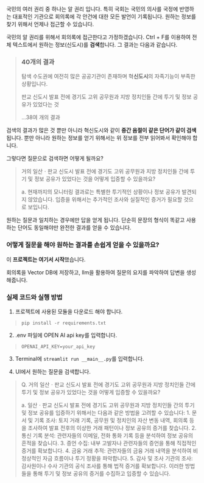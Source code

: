 국민의 여러 권리 중 하나는 알 권리 입니다. 특히 국회는 국민의 의사를 국정에 반영하는 대표적인 기관으로 회의록에 각 안건에 대한 모든 발언이 기록됩니다. 원하는 정보를 찾기 위해서 언제나 접근할 수 있습니다.

국민의 알 권리를 위해서 회의록에 접근한다고 가정하겠습니다. Ctrl + F를 이용하여 전체 텍스트에서 원하는 정보(신도시)를 <b>검색</b>합니다. 그 결과는 다음과 같습니다.

> ### 40개의 결과
>
> 탐색 수도권에 여전히 많은 공공기관이 존재하며 혁<b>신도시</b>의 자족기능이 부족한 상황입니다.
>
> 판교 신도시 발표 전에 경기도 고위 공무원과 지방 정치인들 간에 투기 및 정보 공유가 있었다는 것
>
> ...38여 개의 결과

검색의 결과가 많은 것 뿐만 아니라 혁신도시와 같이 <b>중간 음절이 같은 단어가 같이 검색</b>됩니다. 뿐만 아니라 원하는 정보를 얻기 위해서는 위 정보를 전부 읽어봐서 확인해야 합니다.

그렇다면 질문으로 검색하면 어떻게 될까요?

> 거의 일산ㆍ판교 신도시 발표 전에 경기도 고위 공무원과 지방 정치인들 간에 투기 및 정보 공유가 있었다는 것을 어떻게 입증할 수 있을까요?
>
> a. 현재까지의 모니터링 결과로는 특별한 투기적인 상황이나 정보 공유가 발견되지 않았습니다. 입증을 위해서는 추가적인 조사와 실질적인 증거가 필요할 것으로 보입니다.

원하는 질문과 일치하는 경우에만 답을 얻게 됩니다. 단순히 문장의 형식이 똑같고 사용하는 단어도 동일해야만 완전한 결과를 얻을 수 있습니다.

### 어떻게 질문을 해야 원하는 결과를 손쉽게 얻을 수 있을까요?

이 <b>프로젝트는 여기서 시작</b>했습니다.

회의록을 Vector DB에 저장하고, llm을 활용하여 질문의 요지를 파악하여 답변을 생성해줍니다.

### 실제 코드와 실행 방법

1. 프로젝트에 사용된 모듈을 다운로드 해야 합니다.

> `pip install -r requirements.txt`

2. .env 파일에 OPEN AI api key를 입력합니다.

> `OPENAI_API_KEY=your_api_key`

3. Terminal에 `streamlit run __main__.py`를 입력합니다.

4. UI에서 원하는 질문을 검색합니다.

> Q. 거의 일산ㆍ판교 신도시 발표 전에 경기도 고위 공무원과 지방 정치인들 간에 투기 및 정보 공유가 있었다는 것을 어떻게 입증할 수 있을까요?
>
> a. 일산ㆍ판교 신도시 발표 전에 경기도 고위 공무원과 지방 정치인들 간의 투기 및 정보 공유를 입증하기 위해서는 다음과 같은 방법을 고려할 수 있습니다: 1. 문서 및 기록 조사: 토지 거래 기록, 공무원 및 정치인의 자산 변동 내역, 회의록 등을 조사하여 발표 전후의 이상한 거래 패턴이나 정보 공유의 증거를 찾습니다. 2. 통신 기록 분석: 관련자들의 이메일, 전화 통화 기록 등을 분석하여 정보 공유의 흔적을 찾습니다. 3. 증언 수집: 내부 고발자나 관련자들의 증언을 통해 직접적인 증거를 확보합니다. 4. 금융 거래 추적: 관련자들의 금융 거래 내역을 분석하여 비정상적인 자금 흐름이나 투기 정황을 파악합니다. 5. 감사 및 조사 기관의 조사: 감사원이나 수사 기관의 공식 조사를 통해 법적 증거를 확보합니다. 이러한 방법들을 통해 투기 및 정보 공유의 증거를 수집하고 입증할 수 있습니다.
